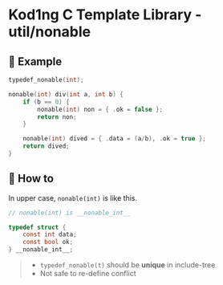 # Kod1ng C Template Library - util/nonable

## 📌 Example

```c
typedef_nonable(int);

nonable(int) div(int a, int b) {
    if (b == 0) {
        nonable(int) non = { .ok = false };
        return non;
    }

    nonable(int) dived = { .data = (a/b), .ok = true };
    return dived;
}
```

## 📌 How to

In upper case, `nonable(int)` is like this.

```c
// nonable(int) is __nonable_int__

typedef struct {
    const int data;
    const bool ok;
} __nonable_int__;
```

> - `typedef_nonable(t)` should be **unique** in include-tree
> - Not safe to re-define conflict
